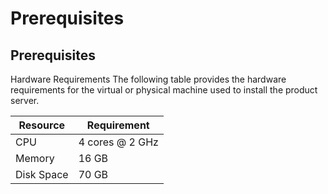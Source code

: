 # Prerequisites

## Prerequisites

Hardware Requirements The following table provides the hardware requirements for the virtual or physical machine used to install the product server.

| Resource   | Requirement     |
| ---------- | --------------- |
| CPU        | 4 cores @ 2 GHz |
| Memory     | 16 GB           |
| Disk Space | 70 GB           |
